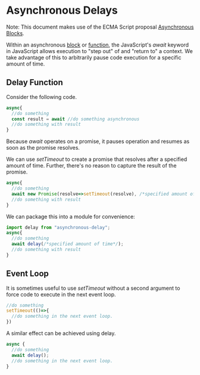 # Asynchronous Delays
Note: This document makes use of the ECMA Script proposal [Asynchronous Blocks](https://github.com/johnhenry/asynchronous-blocks).

Within an asynchronous [block]() or [function](), the JavaScript's _await_ keyword in JavaScript allows execution to "step out" of and "return to" a context. We take advantage of this to arbitrarily pause code execution for a specific amount of time.

## Delay Function

Consider the following code.

```javascript
async{
  //do something
  const result = await //do something asynchronous
  //do something with result
}
```

Because _await_ operates on a promise, it pauses operation and resumes as soon as the promise resolves.

We can use _setTimeout_ to create a promise that resolves after a specified amount of time. Further, there's no reason to capture the result of the promise.

```javascript
async{
  //do something
  await new Promise(resolve=>setTimeout(resolve), /*specified amount of time*/)
  //do something with result
}
```

We can package this into a module for convenience:

```javascript
import delay from "asynchronous-delay";
async{
  //do something
  await delay(/*specified amount of time*/);
  //do something with result
}
```

## Event Loop
It is sometimes useful to use _setTimeout_ without a second argument to force code to execute in the next event loop.

```javascript
//do something
setTimeout(()=>{
  //do something in the next event loop.
})
```

A similar effect can be achieved using delay.

```javascript
async {
  //do something
  await delay();
  //do something in the next event loop.
}
```
